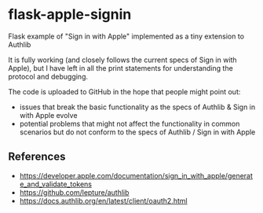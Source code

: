 # flask-apple-signin
Flask example of "Sign in with Apple" implemented as a tiny extension to Authlib

It is fully working (and closely follows the current specs of Sign in with Apple), but I have left in all the print statements for understanding the protocol and debugging.

The code is uploaded to GitHub in the hope that people might point out:
 - issues that break the basic functionality as the specs of Authlib & Sign in with Apple evolve
 - potential problems that might not affect the functionality in common scenarios but do not conform to the specs of Authlib / Sign in with Apple 

## References
- https://developer.apple.com/documentation/sign_in_with_apple/generate_and_validate_tokens
- https://github.com/lepture/authlib
- https://docs.authlib.org/en/latest/client/oauth2.html
